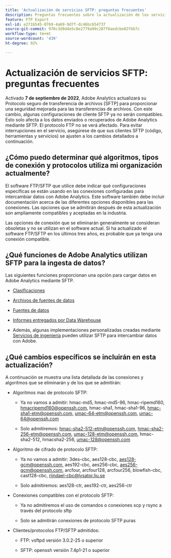 ```yaml
---
title: 'Actualización de servicios SFTP: preguntas frecuentes'
description: Preguntas frecuentes sobre la actualización de los servicios SFTP prevista para mayo de 2022.
feature: FTP Export
exl-id: e271b545-0769-4a69-9d7f-dc46bc654737
source-git-commit: 970c3d9d4e5c8e2779a99c287f6aedcbe02fbb7c
workflow-type: tm+mt
source-wordcount: '439'
ht-degree: 92%

---
```


# Actualización de servicios SFTP: preguntas frecuentes

Activado **7 de septiembre de 2022**, Adobe Analytics actualizará su Protocolo seguro de transferencia de archivos [SFTP] para proporcionar una seguridad mejorada para las transferencias de archivos. Con este cambio, algunas configuraciones de cliente SFTP ya no serán compatibles. Esto solo afecta a los datos enviados o recuperados de Adobe Analytics mediante SFTP. El protocolo FTP no se verá afectado. Para evitar interrupciones en el servicio, asegúrese de que sus clientes SFTP (código, herramientas y servicios) se ajusten a los cambios detallados a continuación.

## ¿Cómo puedo determinar qué algoritmos, tipos de conexión y protocolos utiliza mi organización actualmente?

El software FTP/SFTP que utilice debe indicar qué configuraciones específicas se están usando en las conexiones configuradas para intercambiar datos con Adobe Analytics. Este software también debe incluir documentación acerca de las diferentes opciones disponibles para las conexiones. Las opciones que se admitirán después de esta actualización son ampliamente compatibles y aceptadas en la industria.

Las opciones de conexión que se eliminarán generalmente se consideran obsoletas y no se utilizan en el software actual. Si ha actualizado el software FTP/SFTP en los últimos tres años, es probable que ya tenga una conexión compatible.

## ¿Qué funciones de Adobe Analytics utilizan SFTP para la ingesta de datos?

Las siguientes funciones proporcionan una opción para cargar datos en Adobe Analytics mediante SFTP.

* [Clasificaciones](https://experienceleague.adobe.com/docs/analytics/export/ftp-and-sftp/set-up-ftp-accounts/ftp-saint.html?lang=es)

* [Archivos de fuentes de datos](https://experienceleague.adobe.com/docs/analytics/export/ftp-and-sftp/set-up-ftp-accounts/ftp-datafeeds.html?lang=es)

* [Fuentes de datos](https://experienceleague.adobe.com/docs/analytics/export/ftp-and-sftp/set-up-ftp-accounts/ftp-datasources.html?lang=es)

* [Informes entregados por Data Warehouse](https://experienceleague.adobe.com/docs/analytics/export/ftp-and-sftp/set-up-ftp-accounts/ftp-dw-reports.html?lang=es)

* Además, algunas implementaciones personalizadas creadas mediante [Servicios de ingeniería](https://experienceleague.adobe.com/docs/analytics/export/ftp-and-sftp/set-up-ftp-accounts/ftp-eng-services.html?lang=es) pueden utilizar SFTP para intercambiar datos con Adobe.

## ¿Qué cambios específicos se incluirán en esta actualización?

A continuación se muestra una lista detallada de las conexiones y algoritmos que se eliminarán y de los que se admitirán:

* Algoritmos mac de protocolo SFTP:

   * Ya no vamos a admitir: hmac-md5, hmac-md5-96, hmac-ripemd160, hmacripemd160@openssh.com, hmac-sha1, hmac-sha1-96, hmac-sha1-etm@openssh.com, umac-64-etm@openssh.com, umac-64@openssh.com

   * Solo admitiremos: hmac-sha2-512-etm@openssh.com, hmac-sha2-256-etm@openssh.com, umac-128-etm@openssh.com, hmac-sha2-512, hmacsha2-256, umac-128@openssh.com

* Algoritmo de cifrado de protocolo SFTP:

   * Ya no vamos a admitir: 3des-cbc, aes128-cbc, aes128-gcm@openssh.com, aes192-cbc, aes256-cbc, aes256-gcm@openssh.com, arcfour, arcfour128, arcfour256, blowfish-cbc, cast128-cbc, rijndael-cbc@lysator.liu.se

   * Solo admitiremos: aes128-ctr, aes192-ctr, aes256-ctr

* Conexiones compatibles con el protocolo SFTP:

   * Ya no admitiremos el uso de comandos o conexiones scp y rsync a través del protocolo sftp

   * Solo se admitirán conexiones de protocolo SFTP puras

* Clientes/protocolos FTP/SFTP admitidos:

   * FTP: vsftpd versión 3.0.2-25 o superior

   * SFTP: openssh versión 7.4p1-21 o superior
